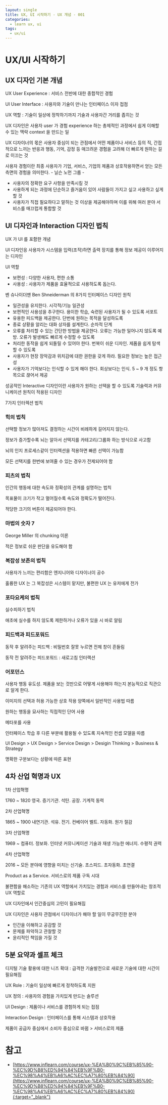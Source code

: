 ```yaml
---
layout: single
title: UX, UI 시작하기 - UX 개념 - 001
categories: 
  - learn ux, ui
tags: 
  - ux/ui
---
```


# UX/UI 시작하기

## UX 디자인 기본 개념

UX User Experience : 서비스 전반에 대한 종합적인 경험

UI User Interface : 사용자와 기술이 만나는 인터페이스 이자 접점

UX 역할 : 기술이 일상에 정착하기까지 기술과 사용자간 거리를 좁히는 것

UX 디자인은 사용자 user 가 경험 experience 하는 총제적인 과정에서 쉽게 이해할 수 있는 맥락 context 을 만드는 일

UX 디자이너의 몫은 사용자 중심이 되는 관점에서 어떤 제품이나 서비스 등의 직, 간접적으로 느끼는 반응과 행동, 기억, 감정 등 매끄려운 경험을 고려해 더 빠르게 원하는 길로 이끄는 것

사용자 경험이란 최종 사용자가 기업, 서비스, 기업의 제품과 상호작용하면서 얻는 모든 측면의 경험을 의미한다. - 닐슨 노먼 그룹 -

- 사용자의 정확한 요구 사항을 만족시킬 것
- 사용하게 되는 과정에 단순하고 즐거움이 있어 사람들이 가지고 싶고 사용하고 싶게 할 것
- 사용자가 직접 필요하다고 말하는 것 이상을 제공해야하며 이를 위해 여러 분야 서비스를 매끄럽게 통합할 것

## UI 디자인과 Interaction 디자인 법칙

UX 가 UI 를 포함한 개념

UI 디자인응 사용자가 시스템을 입력(조작)하면 출력 장치를 통해 정보 제공이 이루어지는 디자인

UI 역할

- 보편성 : 다양한 사용자, 편한 소통
- 사용성 : 사용자가 제품을 효율적으로 사용하도록 돕는다.

벤 슈나이더맨 Ben Shneiderman 의 8가지 인터페이스 디자인 원칙

- 일관성을 유지한다. 시각적/기능 일관성
- 보편적인 사용성을 추구한다. 용이한 학습, 숙련된 사용자가 될 수 있도록 서포트
- 유용한 피드백을 제공한다. 단번에 원하는 목적을 달성하도록
- 종료 상황을 알리는 대화 상자를 설계한다. 순차적 단계
- 오류를 처리할 수 있는 간단한 방법을 제공한다. 오류는 가능한 일어나지 않도록 예방. 오류가 발생해도 빠르게 수정할 수 있도록
- 처리한 동작을 쉽게 되돌릴 수 있어야 한다. 번복이 쉬운 디자인. 제품을 쉽게 탐색할 수 있도록
- 사용자가 현장 장악감과 위치감에 대한 권한을 갖게 하라. 필요한 정보는 높은 접근성
- 사용자가 기억보다는 인식할 수 있게 해야 한다. 회상보다는 인식. 5 ~ 9 개 정도 항목으로 끊어서 제공

성공적인 Interactive 디자인이란 사용자가 원하는 선택을 할 수 있도록 기술력과 커뮤니케이션 원칙이 적용된 디자인

7가지 인터렉션 법칙

### 힉의 법칙

선택할 정보가 많아져도 결정하는 시간이 비례하게 길어지지 않는다.

정보가 증가할수록 뇌는 알아서 선택지를 카테고리/그룹화 하는 방식으로 사고함

뇌의 인지 프로세스같이 인터렉션을 적용하면 빠른 선택이 가능함

모든 선택지를 한번에 보여줄 수 있는 경우가 전제되어야 함

### 피츠의 법칙

인간의 행동에 대한 속도와 정확성의 관계를 설명하는 법칙

목표물이 크기가 작고 멀어질수록 속도와 정확도가 떨어진다.

적당한 크기의 버튼이 제공되어야 한다.

### 마법의 숫자 7

George Miller 의 chunking 이론

적은 정보로 쉬운 판단을 유도해야 함

### 복잡성 보존의 법칙

사용자가 느끼는 편리함은 엔지니어와 디자이너이 공수

훌륭한 UX 는 그 복잡성은 시스템이 맡지만, 불편한 UX 는 유저에게 전가

### 포타요케의 법칙

실수피하기 법칙

애초에 실수를 하지 않도록 제한하거나 오류가 있을 시 바로 알림

### 피드백과 피드포워드

동작 후 알려주는 피드백 : 비밀번호 잘못 누르면 전체 창이 흔들림

동작 전 알려주는 피드포워드 : 새로고침 인터랙션

### 어포던스

사용자 행동 유도성. 제품을 보는 것만으로 어떻게 사용해야 하는지 본능적으로 직관으로 알게 한다.

이미지의 선택과 허용 가능한 상호 작용 양쪽에서 일반적인 사용법 따름

원하는 행동을 묘사하는 직접적인 단어 사용

메타포를 사용

인터페이스 학습 후 다른 부분에 활용될 수 있도록 지속적인 컨셉 모델을 따름

UI Design > UX Design > Service Design > Desigin Thinking > Business & Strategy

명확한 구분보다는 상황에 따른 표현

## 4차 산업 혁명과 UX

1차 산업혁명

1760 ~ 1820 영국. 증기기관. 석탄. 공장. 기계적 동력

2차 산업혁명

1865 ~ 1900 내연기관. 석유. 전기. 컨베이어 벨트. 자동화. 원가 절감

3차 산업혁명

1969 ~ 컴퓨터. 정보화. 인터넷 커뮤니케이션 기술과 재생 가능한 에너지. 수평적 권력

4차 산업혁명

2016 ~ 모든 분야에 영향을 미치는 신기술. 초스피드. 초자동화. 초연결

Product as a Service. 서비스로의 제품 구독 시대

불편함을 해소하는 기존의 UX 역할에서 가치있는 경험과 서비스를 만들어내는 창조적 UX 역할로

UX 디자인에서 인간중심의 고민이 필요해짐

UX 디자인은 사용자 관점에서 디자이너가 해야 할 일이 무궁무진한 분야

- 인간을 이해하고 공감할 것
- 문제를 파악하고 관찰할 것
- 윤리적인 책임을 가질 것

## 5분 요약과 셀프 체크

디지털 기술 활용에 대한 니즈 확대 : 급격한 기술발전으로 새로운 기술에 대한 시간이 필요해짐

UX Role : 기술이 일상에 빠르게 정착하도록 지원

UX 정의 : 사용자의 경험을 가치있게 만드는 솔루션

UI Design : 제품이나 서비스를 경험하게 되는 접점

Interaction Design : 인터페이스를 통해 시스템과 상호작용

제품이 공급자 중심에서 소비자 중심으로 바뀜 > 서비스로의 제품

# 참고

- [https://www.inflearn.com/course/ux-%EA%B0%9C%EB%85%90-%EC%9D%B8%ED%94%84%EB%9F%B0-%EC%98%A4%EB%A6%AC%EC%A7%80%EB%84%90](https://www.inflearn.com/course/ux-%EA%B0%9C%EB%85%90-%EC%9D%B8%ED%94%84%EB%9F%B0-%EC%98%A4%EB%A6%AC%EC%A7%80%EB%84%90){:target="_blank"}